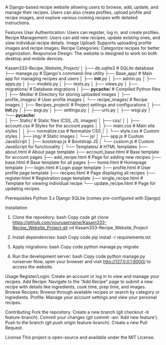 A Django-based recipe website allowing users to browse, add, update, and manage their recipes. Users can also create profiles, upload profile and recipe images, and explore various cooking recipes with detailed instructions.

Features
User Authentication: Users can register, log in, and create profiles.
Recipe Management: Users can add new recipes, update existing ones, and view individual recipe details.
Image Upload: Supports uploading profile images and recipe images.
Recipe Categories: Categorize recipes for better organization.
Responsive Design: The website is designed to work on both desktop and mobile devices.




Kasam333-Recipe_Website_Project/
│
├── db.sqlite3                       # SQLite database
├── manage.py                         # Django's command-line utility
├── Base_app/                         # Main app for managing recipes and users
│   ├── __init__.py
│   ├── admin.py
│   ├── apps.py
│   ├── models.py
│   ├── tests.py
│   ├── views.py
│   ├── migrations/                  # Database migrations
│   ├── __pycache__/                 # Compiled Python files
│
├── Media/                            # Directory for storing uploaded images
│   ├── profile_images/              # User profile images
│   └── recipe_images/               # Recipe images
│
├── Recipes_project/                 # Project settings and configurations
│   ├── __init__.py
│   ├── asgi.py
│   ├── settings.py
│   ├── urls.py
│   ├── wsgi.py
│   └── __pycache__/                
│
├── Static/                           # Static files (CSS, JS, images)
│   ├── css/
│   │   ├── account.css              # Styles for the account pages
│   │   ├── main.css                 # Main site styles
│   │   ├── normalize.css            # Normalize CSS
│   │   └── style.css                # Custom styles
│   ├── img/                          # Static images
│   └── js/
│       ├── app.js                   # Custom JavaScript
│       ├── bootstrap.js             # Bootstrap JS
│       └── custom.js                # Custom JavaScript for functionality
│
└── Templates/                        # HTML templates
    ├── about.html                   # About page template
    ├── account_base.html            # Base template for account pages
    ├── add_recipe.html              # Page for adding new recipes
    ├── base.html                    # Base template for all pages
    ├── home.html                    # Homepage template
    ├── login.html                   # Login page template
    ├── profile.html                 # User profile page template
    ├── recipes.html                 # Page displaying all recipes
    ├── register.html                # Registration page template
    ├── single_recipe.html           # Template for viewing individual recipe
    └── update_recipe.html           # Page for updating recipes

Prerequisites
Python 3.x
Django
SQLite (comes pre-configured with Django)

Installation
1. Clone the repository:
bash
Copy code
git clone https://github.com/yourusername/Kasam333-Recipe_Website_Project.git
cd Kasam333-Recipe_Website_Project

2. Install dependencies:
bash
Copy code
pip install -r requirements.txt

3. Apply migrations:
bash
Copy code
python manage.py migrate

4. Run the development server:
bash
Copy code
python manage.py runserver
Now, open your browser and visit http://127.0.0.1:8000/ to access the website.

Usage
Register/Login: Create an account or log in to view and manage your recipes.
Add Recipe: Navigate to the "Add Recipe" page to submit a new recipe with details like ingredients, cook time, prep time, and images.
Browse Recipes: Browse through available recipes or search by category or ingredients.
Profile: Manage your account settings and view your personal recipes.

Contributing
Fork the repository.
Create a new branch (git checkout -b feature-branch).
Commit your changes (git commit -am 'Add new feature').
Push to the branch (git push origin feature-branch).
Create a new Pull Request.

License
This project is open-source and available under the MIT License.
